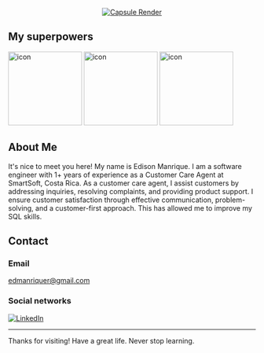 <div align="center">

[![Capsule Render](https://capsule-render.vercel.app/api?type=venom&height=300&color=gradient&text=Edison%20Manrique&textBg=false&fontAlign=50&animation=fadeIn&rotate=0&desc=Software%20Engineer&section=header&reversal=false)](https://capsule-render.vercel.app)

</div>

## My superpowers

<div align="left">
  <img src="https://techstack-generator.vercel.app/js-icon.svg" alt="icon"width="150" height="150" />
  <img src="https://techstack-generator.vercel.app/python-icon.svg" alt="icon" width="150" height="150" />
  <img src="https://techstack-generator.vercel.app/mysql-icon.svg" alt="icon" width="150" height="150" />
</div>

## About Me

It's nice to meet you here! My name is Edison Manrique. I am a software engineer with 1+ years of experience as a Customer Care Agent at SmartSoft, Costa Rica. As a customer care agent, I assist customers by addressing inquiries, resolving complaints, and providing product support. I ensure customer satisfaction through effective communication, problem-solving, and a customer-first approach. This has allowed me to improve my SQL skills.  

## Contact
### Email
edmanriquer@gmail.com
### Social networks
[![LinkedIn](https://img.shields.io/badge/LinkedIn-0077B5?style=for-the-badge&logo=linkedin&logoColor=white)](https://www.linkedin.com/in/edevmanrique/)

---

Thanks for visiting! Have a great life. Never stop learning.
